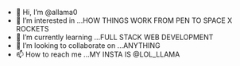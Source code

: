 - 👋 Hi, I’m @allama0
- 👀 I’m interested in ...HOW THINGS WORK FROM PEN TO SPACE X ROCKETS
- 🌱 I’m currently learning ...FULL STACK WEB DEVELOPMENT
- 💞️ I’m looking to collaborate on ...ANYTHING 
- 📫 How to reach me ...MY INSTA IS @LOL_LLAMA 

<!---
allama0/allama0 is a ✨ special ✨ repository because its `README.md` (this file) appears on your GitHub profile.
You can click the Preview link to take a look at your changes.
--->
